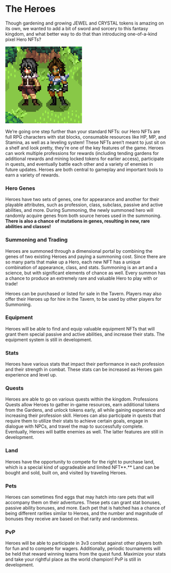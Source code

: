 # The Heroes

Though gardening and growing JEWEL and CRYSTAL tokens is amazing on its own, we wanted to add a bit of sword and sorcery to this fantasy kingdom, and what better way to do that than introducing one-of-a-kind pixel Hero NFTs?&#x20;

![](../.gitbook/assets/hero-base-showcase1.png)

We’re going one step further than your standard NFTs: our Hero NFTs are full RPG characters with stat blocks, consumable resources like HP, MP, and Stamina, as well as a leveling system! These NFTs aren’t meant to just sit on a shelf and look pretty, they’re one of the key features of the game. Heroes can work multiple professions for rewards (including tending gardens for additional rewards and mining locked tokens for earlier access), participate in quests, and eventually battle each other and a variety of enemies in future updates. Heroes are both central to gameplay and important tools to earn a variety of rewards.

### **Hero Genes**

Heroes have two sets of genes, one for appearance and another for their playable attributes, such as profession, class, subclass, passive and active abilities, and more. During Summoning, the newly summoned hero will randomly acquire genes from both source heroes used in the summoning. **There is also a chance of mutations in genes, resulting in new, rare abilities and classes!**

### **Summoning and Trading**

Heroes are summoned through a dimensional portal by combining the genes of two existing Heroes and paying a summoning cost. Since there are so many parts that make up a Hero, each new NFT has a unique combination of appearance, class, and stats. Summoning is an art and a science, but with significant elements of chance as well. Every summon has a chance to produce an extremely rare and valuable Hero to play with or trade!

Heroes can be purchased or listed for sale in the Tavern. Players may also offer their Heroes up for hire in the Tavern, to be used by other players for Summoning.

### **Equipment**

Heroes will be able to find and equip valuable equipment NFTs that will grant them special passive and active abilities, and increase their stats. The equipment system is still in development.

### **Stats**

Heroes have various stats that impact their performance in each profession and their strength in combat. These stats can be increased as Heroes gain experience and level up.

### **Quests**

Heroes are able to go on various quests within the kingdom. Professions Quests allow Heroes to gather in-game resources, earn additional tokens from the Gardens, and unlock tokens early, all while gaining experience and increasing their profession skill. Heroes can also participate in quests that require them to utilize their stats to achieve certain goals, engage in dialogue with NPCs, and travel the map to successfully complete. Eventually, Heroes will battle enemies as well. The latter features are still in development.

### **Land**

Heroes have the opportunity to compete for the right to purchase land, which is a special kind of upgradeable and limited NFT**.**  Land can be bought and sold, built on, and visited by traveling Heroes.

### **Pets**

Heroes can sometimes find eggs that may hatch into rare pets that will accompany them on their adventures. These pets can grant stat bonuses, passive ability bonuses, and more. Each pet that is hatched has a chance of being different rarities similar to Heroes, and the number and magnitude of bonuses they receive are based on that rarity and randomness.

### **PvP**

Heroes will be able to participate in 3v3 combat against other players both for fun and to compete for wagers. Additionally, periodic tournaments will be held that reward winning teams from the quest fund. Maximize your stats and take your rightful place as the world champion! PvP is still in development.
